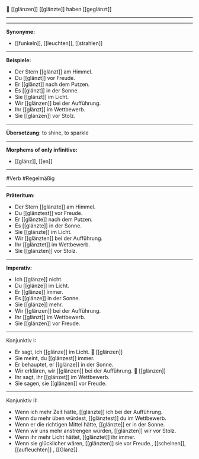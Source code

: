 🌟 [[glänzen]]
[[glänzte]]
haben [[geglänzt]]

---

---

**Synonyme:**

- [[funkeln]], [[leuchten]], [[strahlen]]

---

**Beispiele:**

- Der Stern [[glänzt]] am Himmel.
- Du [[glänzt]] vor Freude.
- Er [[glänzt]] nach dem Putzen.
- Es [[glänzt]] in der Sonne.
- Sie [[glänzt]] im Licht.
- Wir [[glänzen]] bei der Aufführung.
- Ihr [[glänzt]] im Wettbewerb.
- Sie [[glänzen]] vor Stolz.

---

**Übersetzung**:
to shine, to sparkle

---

**Morphems of only infinitive:**

- [[glänz]], [[en]]

---

#Verb #Regelmäßig

---

**Präteritum:**

- Der Stern [[glänzte]] am Himmel.
- Du [[glänztest]] vor Freude.
- Er [[glänzte]] nach dem Putzen.
- Es [[glänzte]] in der Sonne.
- Sie [[glänzte]] im Licht.
- Wir [[glänzten]] bei der Aufführung.
- Ihr [[glänztet]] im Wettbewerb.
- Sie [[glänzten]] vor Stolz.

---

**Imperativ:**

- Ich [[glänze]] nicht.
- Du [[glänze]] im Licht.
- Er [[glänze]] immer.
- Es [[glänze]] in der Sonne.
- Sie [[glänze]] mehr.
- Wir [[glänzen]] bei der Aufführung.
- Ihr [[glänzt]] im Wettbewerb.
- Sie [[glänzen]] vor Freude.

---

Konjunktiv I:

- Er sagt, ich [[glänze]] im Licht.
  🌟 [[glänzen]]
- Sie meint, du [[glänzest]] immer.
- Er behauptet, er [[glänze]] in der Sonne.
- Wir erklären, wir [[glänzen]] bei der Aufführung.
  🌟 [[glänzen]]
- Ihr sagt, ihr [[glänzet]] im Wettbewerb.
- Sie sagen, sie [[glänzen]] vor Freude.

---

Konjunktiv II:

- Wenn ich mehr Zeit hätte, [[glänzte]] ich bei der Aufführung.
- Wenn du mehr üben würdest, [[glänztest]] du im Wettbewerb.
- Wenn er die richtigen Mittel hätte, [[glänzte]] er in der Sonne.
- Wenn wir uns mehr anstrengen würden, [[glänzten]] wir vor Stolz.
- Wenn ihr mehr Licht hättet, [[glänztet]] ihr immer.
- Wenn sie glücklicher wären, [[glänzten]] sie vor Freude., [[scheinen]], [[aufleuchten]]
, [[Glanz]]